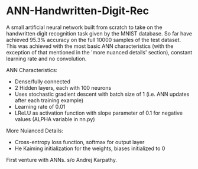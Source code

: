 # ANN-Handwritten-Digit-Rec

A small artificial neural network built from scratch to take on the handwritten digit recognition task given by the MNIST database. So far have achieved 95.3% accuracy on the full 10000 samples of the test dataset. This was achieved with the most basic ANN characteristics (with the exception of that mentioned in the 'more nuanced details' section), constant learning rate and no convolution.

ANN Characteristics:
- Dense/fully connected
- 2 Hidden layers, each with 100 neurons
- Uses stochastic gradient descent with batch size of 1 (i.e. ANN updates after each training example)
- Learning rate of 0.01
- LReLU as activation function with slope parameter of 0.1 for negative values (ALPHA variable in nn.py)

More Nuianced Details:
- Cross-entropy loss function, softmax for output layer
- He Kaiming initialization for the weights, biases initialized to 0

First venture with ANNs. s/o Andrej Karpathy.
